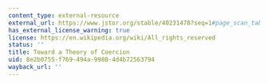 ```yaml
---
content_type: external-resource
external_url: https://www.jstor.org/stable/40231478?seq=1#page_scan_tab_contents
has_external_license_warning: true
license: https://en.wikipedia.org/wiki/All_rights_reserved
status: ''
title: Toward a Theory of Coercion
uid: 8e2b0755-f769-494a-9980-4d4b72563794
wayback_url: ''
---
```

